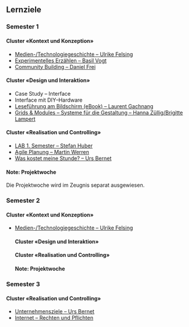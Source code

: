 ## Lernziele

### Semester 1

#### Cluster «Kontext und Konzeption»

* [Medien-/Technologiegeschichte – Ulrike Felsing](./2017HS/artcontext.md)
* [Experimentelles Erzählen – Basil Vogt](./2017HS/expstory.md)
* [Community Building – Daniel Frei](./2017HS/community.md)

#### Cluster «Design und Interaktion»

* Case Study – Interface
* Interface mit DIY–Hardware
* [Leseführung am Bildschirm (eBook) – Laurent Gachnang](./2017HS/readscreen.md)
* [Grids & Modules – Systeme für die Gestaltung – Hanna Züllig/Brigitte Lampert](./2017HS/gridmodule.md)

#### Cluster «Realisation und Controlling»

* [LAB 1. Semester – Stefan Huber](./2017HS/lab.md)
* [Agile Planung – Martin Werren](./2017HS/agil.md)
* [Was kostet meine Stunde? – Urs Bernet](./2017HS/cost.md)

#### Note: Projektwoche

Die Projektwoche wird im Zeugnis separat ausgewiesen.

### Semester 2

#### Cluster «Kontext und Konzeption»

* [Medien-/Technologiegeschichte – Ulrike Felsing](./2018FS/artcontext.md)
  #### Cluster «Design und Interaktion»
  #### Cluster «Realisation und Controlling»
  #### Note: Projektwoche

### Semester 3

#### Cluster «Realisation und Controlling»

* [Unternehmensziele – Urs Bernet](./2018HS/business-aim.md)
* [Internet – Rechten und Pflichten](./2018HS/law.md)
